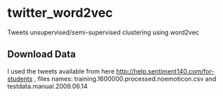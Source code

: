 # twitter_word2vec
Tweets unsupervised/semi-supervised clustering using word2vec 

Download Data
--------
I used the tweets available from here http://help.sentiment140.com/for-students ,
files names: training.1600000.processed.noemoticon.csv and testdata.manual.2009.06.14


